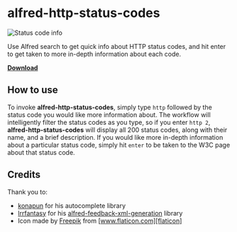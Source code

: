 # alfred-http-status-codes

![Status code info](http://i.imgur.com/N7FlAwl.png)

Use Alfred search to get quick info about HTTP status codes, and hit enter to get taken to more in-depth information about each code.

**[Download][releases]**

## How to use

To invoke **alfred-http-status-codes**, simply type `http` followed by the status code you would like more information about. The workflow will intelligently filter the status codes as you type, so if you enter `http 2`, **alfred-http-status-codes** will display all 200 status codes, along with their name, and a brief description. If you would like more in-depth information about a particular status code, simply hit `enter` to be taken to the W3C page about that status code.

## Credits

Thank you to:
* [konapun] for his autocomplete library
* [lrrfantasy] for his [alfred-feedback-xml-generation][xml] library
* Icon made by [Freepik] from [www.flaticon.com][flaticon]

[releases]: https://github.com/goronfreeman/alfred-http-status-codes/releases

[lrrfantasy]: https://github.com/lrrfantasy

[xml]: https://github.com/lrrfantasy/alfred-feedback-xml-generation

[konapun]: https://github.com/konapun

[freepik]: http://www.freepik.com

[flaticon]: http://www.flaticon.com
